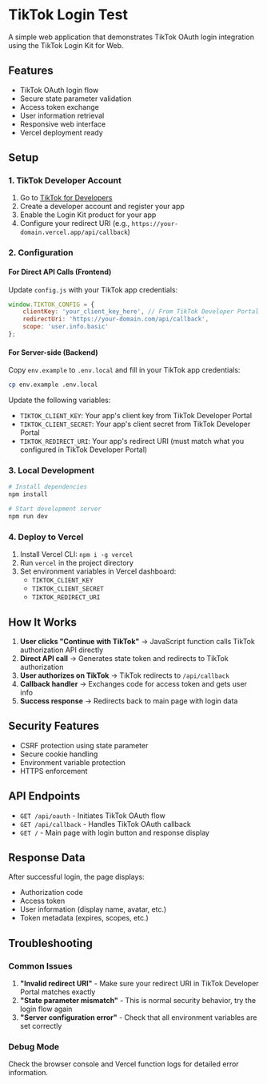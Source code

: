 # TikTok Login Test

A simple web application that demonstrates TikTok OAuth login integration using the TikTok Login Kit for Web.

## Features

- TikTok OAuth login flow
- Secure state parameter validation
- Access token exchange
- User information retrieval
- Responsive web interface
- Vercel deployment ready

## Setup

### 1. TikTok Developer Account

1. Go to [TikTok for Developers](https://developers.tiktok.com)
2. Create a developer account and register your app
3. Enable the Login Kit product for your app
4. Configure your redirect URI (e.g., `https://your-domain.vercel.app/api/callback`)

### 2. Configuration

#### For Direct API Calls (Frontend)
Update `config.js` with your TikTok app credentials:
```javascript
window.TIKTOK_CONFIG = {
    clientKey: 'your_client_key_here', // From TikTok Developer Portal
    redirectUri: 'https://your-domain.com/api/callback',
    scope: 'user.info.basic'
};
```

#### For Server-side (Backend)
Copy `env.example` to `.env.local` and fill in your TikTok app credentials:

```bash
cp env.example .env.local
```

Update the following variables:
- `TIKTOK_CLIENT_KEY`: Your app's client key from TikTok Developer Portal
- `TIKTOK_CLIENT_SECRET`: Your app's client secret from TikTok Developer Portal  
- `TIKTOK_REDIRECT_URI`: Your app's redirect URI (must match what you configured in TikTok Developer Portal)

### 3. Local Development

```bash
# Install dependencies
npm install

# Start development server
npm run dev
```

### 4. Deploy to Vercel

1. Install Vercel CLI: `npm i -g vercel`
2. Run `vercel` in the project directory
3. Set environment variables in Vercel dashboard:
   - `TIKTOK_CLIENT_KEY`
   - `TIKTOK_CLIENT_SECRET`
   - `TIKTOK_REDIRECT_URI`

## How It Works

1. **User clicks "Continue with TikTok"** → JavaScript function calls TikTok authorization API directly
2. **Direct API call** → Generates state token and redirects to TikTok authorization
3. **User authorizes on TikTok** → TikTok redirects to `/api/callback`
4. **Callback handler** → Exchanges code for access token and gets user info
5. **Success response** → Redirects back to main page with login data

## Security Features

- CSRF protection using state parameter
- Secure cookie handling
- Environment variable protection
- HTTPS enforcement

## API Endpoints

- `GET /api/oauth` - Initiates TikTok OAuth flow
- `GET /api/callback` - Handles TikTok OAuth callback
- `GET /` - Main page with login button and response display

## Response Data

After successful login, the page displays:
- Authorization code
- Access token
- User information (display name, avatar, etc.)
- Token metadata (expires, scopes, etc.)

## Troubleshooting

### Common Issues

1. **"Invalid redirect URI"** - Make sure your redirect URI in TikTok Developer Portal matches exactly
2. **"State parameter mismatch"** - This is normal security behavior, try the login flow again
3. **"Server configuration error"** - Check that all environment variables are set correctly

### Debug Mode

Check the browser console and Vercel function logs for detailed error information.

